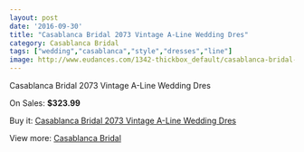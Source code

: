 ```yaml
---
layout: post
date: '2016-09-30'
title: "Casablanca Bridal 2073 Vintage A-Line Wedding Dres"
category: Casablanca Bridal
tags: ["wedding","casablanca","style","dresses","line"]
image: http://www.eudances.com/1342-thickbox_default/casablanca-bridal-2073-vintage-a-line-wedding-dres.jpg
---
```

Casablanca Bridal 2073 Vintage A-Line Wedding Dres

On Sales: **$323.99**
<a href="https://www.eudances.com/en/casablanca-bridal/474-casablanca-bridal-2073-vintage-a-line-wedding-dres.html"><amp-img layout="responsive" width="600" height="600" src="//www.eudances.com/1342-thickbox_default/casablanca-bridal-2073-vintage-a-line-wedding-dres.jpg" alt="Casablanca Bridal 2073 Vintage A-Line Wedding Dres 0" /></a>
<a href="https://www.eudances.com/en/casablanca-bridal/474-casablanca-bridal-2073-vintage-a-line-wedding-dres.html"><amp-img layout="responsive" width="600" height="600" src="//www.eudances.com/1343-thickbox_default/casablanca-bridal-2073-vintage-a-line-wedding-dres.jpg" alt="Casablanca Bridal 2073 Vintage A-Line Wedding Dres 1" /></a>
<a href="https://www.eudances.com/en/casablanca-bridal/474-casablanca-bridal-2073-vintage-a-line-wedding-dres.html"><amp-img layout="responsive" width="600" height="600" src="//www.eudances.com/1344-thickbox_default/casablanca-bridal-2073-vintage-a-line-wedding-dres.jpg" alt="Casablanca Bridal 2073 Vintage A-Line Wedding Dres 2" /></a>
<a href="https://www.eudances.com/en/casablanca-bridal/474-casablanca-bridal-2073-vintage-a-line-wedding-dres.html"><amp-img layout="responsive" width="600" height="600" src="//www.eudances.com/1345-thickbox_default/casablanca-bridal-2073-vintage-a-line-wedding-dres.jpg" alt="Casablanca Bridal 2073 Vintage A-Line Wedding Dres 3" /></a>
<a href="https://www.eudances.com/en/casablanca-bridal/474-casablanca-bridal-2073-vintage-a-line-wedding-dres.html"><amp-img layout="responsive" width="600" height="600" src="//www.eudances.com/1346-thickbox_default/casablanca-bridal-2073-vintage-a-line-wedding-dres.jpg" alt="Casablanca Bridal 2073 Vintage A-Line Wedding Dres 4" /></a>

Buy it: [Casablanca Bridal 2073 Vintage A-Line Wedding Dres](https://www.eudances.com/en/casablanca-bridal/474-casablanca-bridal-2073-vintage-a-line-wedding-dres.html "Casablanca Bridal 2073 Vintage A-Line Wedding Dres")

View more: [Casablanca Bridal](https://www.eudances.com/en/4-casablanca-bridal "Casablanca Bridal")